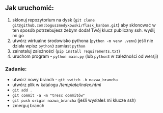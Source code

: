 ## Jak uruchomić:

1. sklonuj repozytorium na dysk (`git clone git@github.com:boguszmedykowski/flask_kanban.git`) aby sklonować w ten sposób potrzebujesz żebym dodał Twój klucz publiczny ssh. wyślij mi go
2. utwórz wirtualne środowisko pythona (`python -m venv .venv`) jeśli nie działa wpisz `python3` zamiast `python`
3. zainstaluj zależności (`pip install requirements.txt`)
4. uruchom program - `python main.py` (lub `python3` w zależności od wersji)

### Zadanie:
* utwórz nowy branch - `git switch -b nazwa_brancha`
* utwórz plik w katalogu _/template/index.html_
* `git add .`
* `git commit -a -m "tresc commitów"`
* `git push origin nazwa_brancha` (jeśli wysłałeś mi klucze ssh)
* zmerguj branch
